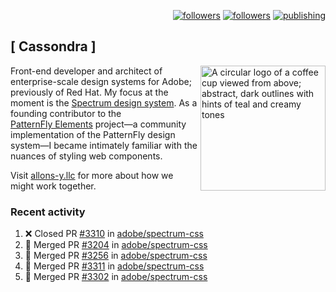 <p align="right"><a rel="me" href="https://front-end.social/@castastrophe">
    <img alt="followers" title="Follow me on Mastodon" src="https://img.shields.io/mastodon/follow/109297102751309835?domain=https%3A%2F%2Ffront-end.social&label=Follow&logo=mastodon&logoColor=white&style=for-the-badge&labelColor=008080&color=006969"/></a>
  <a href="https://codepen.io/castastrophe/">
    <img alt="followers" title="Follow me on CodePen" src="https://img.shields.io/badge/23-1?color=640464&labelColor=7c007c&style=for-the-badge&logo=codepen&label=Follow"/></a>
<a href="https://castastrophe.medium.com/">
    <img alt="publishing" title="View articles on Medium" src="https://img.shields.io/badge/107-1?color=666&labelColor=444&label=subscribe&logo=medium&logoColor=white&style=for-the-badge"/></a>
</p>

## [&nbsp;Cassondra&nbsp;]

<img align="right" src="https://github-production-user-asset-6210df.s3.amazonaws.com/1840295/253016758-ba468774-1cd3-42c2-8f43-947b5eeb5edf.png" height="200" alt="A circular logo of a coffee cup viewed from above; abstract, dark outlines with hints of teal and creamy tones">

Front-end developer and architect of enterprise-scale design systems for Adobe; previously of Red Hat. My focus at the moment is the [Spectrum design system](https://github.com/adobe/spectrum-css). As a founding contributor to the [PatternFly&nbsp;Elements](https://github.com/patternfly/patternfly-elements) project&mdash;a community implementation of the PatternFly design system&mdash;I became intimately familiar with the nuances of styling web components.

Visit [allons-y.llc](http://allons-y.llc/) for more about how we might work together.

### Recent activity

<!--START_SECTION:activity-->
1. ❌ Closed PR [#3310](https://github.com/adobe/spectrum-css/pull/3310) in [adobe/spectrum-css](https://github.com/adobe/spectrum-css)
2. 🎉 Merged PR [#3204](https://github.com/adobe/spectrum-css/pull/3204) in [adobe/spectrum-css](https://github.com/adobe/spectrum-css)
3. 🎉 Merged PR [#3256](https://github.com/adobe/spectrum-css/pull/3256) in [adobe/spectrum-css](https://github.com/adobe/spectrum-css)
4. 🎉 Merged PR [#3311](https://github.com/adobe/spectrum-css/pull/3311) in [adobe/spectrum-css](https://github.com/adobe/spectrum-css)
5. 🎉 Merged PR [#3302](https://github.com/adobe/spectrum-css/pull/3302) in [adobe/spectrum-css](https://github.com/adobe/spectrum-css)
<!--END_SECTION:activity-->
